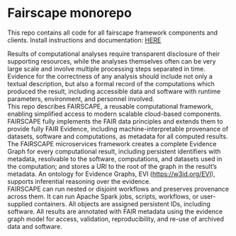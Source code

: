 # Fairscape monorepo

This repo contains all code for all fairscape framework components and clients.
Install instructions and documentation: [HERE](https://fairscape.github.io/)


Results of computational analyses require transparent disclosure of their supporting resources, while the analyses themselves often can be very large scale and involve multiple processing steps separated in time. Evidence for the correctness of any analysis should include not only a textual description, but also a formal record of the computations which produced the result, including accessible data and software with runtime parameters, environment, and personnel involved.  
This repo describes FAIRSCAPE, a reusable computational framework, enabling simplified access to modern scalable cloud-based components. FAIRSCAPE fully implements the FAIR data principles and extends them to provide fully FAIR Evidence, including machine-interpretable provenance of datasets, software and computations, as metadata for all computed results.  
The FAIRSCAPE microservices framework creates a complete Evidence Graph for every computational result, including persistent identifiers with metadata, resolvable to the software, computations, and datasets used in the computation; and stores a URI to the root of the graph in the result’s metadata. An ontology for Evidence Graphs, EVI (https://w3id.org/EVI), supports inferential reasoning over the evidence.  
FAIRSCAPE can run nested or disjoint workflows and preserves provenance across them. It can run Apache Spark jobs, scripts, workflows, or user-supplied containers. All objects are assigned persistent IDs, including software. All results are annotated with FAIR metadata using the evidence graph model for access, validation, reproducibility, and re-use of archived data and software. 
